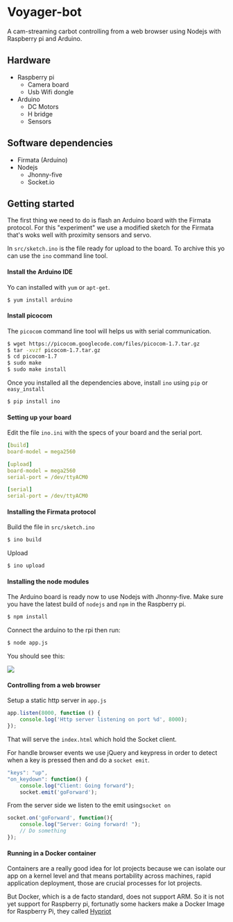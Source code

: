 # Voyager-bot

A cam-streaming carbot controlling from a web browser using Nodejs with Raspberry pi and Arduino.

## Hardware

- Raspberry pi
    - Camera board
    - Usb Wifi dongle
- Arduino
    - DC Motors
    - H bridge
    - Sensors

## Software dependencies

- Firmata (Arduino)
- Nodejs
    - Jhonny-five
    - Socket.io


## Getting started


The first thing we need to do is flash an Arduino board with the Firmata protocol. For this "experiment" we use a modified sketch for the Firmata that's woks well with proximity sensors and servo.

In `src/sketch.ino` is the file ready for upload to the board. To archive this yo can use the `ino` command line tool.

#### Install the Arduino IDE

Yo can installed with `yum` or `apt-get`.

```bash
$ yum install arduino
```

#### Install picocom

The `picocom` command line tool will helps us with serial communication.


```bash
$ wget https://picocom.googlecode.com/files/picocom-1.7.tar.gz
$ tar -xvzf picocom-1.7.tar.gz
$ cd picocom-1.7
$ sudo make
$ sudo make install

```

Once you installed all the dependencies above, install `ino` using `pip` or `easy_install`


```bash
$ pip install ino
```

#### Setting up your board

Edit the file `ino.ini` with the specs of your board and the serial port.

```yaml
[build]
board-model = mega2560

[upload]
board-model = mega2560
serial-port = /dev/ttyACM0

[serial]
serial-port = /dev/ttyACM0

```

#### Installing the Firmata protocol

Build the file in `src/sketch.ino`

```bash
$ ino build
```

Upload

```bash
$ ino upload
```

#### Installing the node modules

The Arduino board is ready now to use Nodejs with Jhonny-five. Make sure you have the latest build of `nodejs` and `npm` in the Raspberry pi.

```bash
$ npm install
```
Connect the arduino to the rpi then run:

```bash
$ node app.js
```

You should see this:

![](http://40.media.tumblr.com/e41ff9a259a2eafafe7774530c9debdd/tumblr_nr50tvIen01tp6kj3o1_r1_500.png)


#### Controlling from a web browser

Setup a static http server in `app.js`

```js
app.listen(8000, function () {
    console.log('Http server listening on port %d', 8000);
});
```

That will serve the `index.html` which hold the Socket client.


For handle browser events we use jQuery and keypress in order to detect when a key is pressed then and do a `socket emit`.

```js
"keys": "up",
"on_keydown": function() {
    console.log("Client: Going forward");
    socket.emit('goForward');
```

From the server side we listen to the emit using`socket on`

```js
socket.on('goForward', function(){
    console.log("Server: Going forward! ");
    // Do something
});
```

#### Running in a Docker container

Containers are a really good idea for Iot projects because we can isolate our app on a kernel level and that means portability across machines, rapid application deployment,  those are crucial processes for Iot projects.

But Docker, which is a de facto standard, does not support ARM. So it is not yet support for Raspberry pi, fortunatly some hackers make a Docker Image for Raspberry Pi, they called [Hypriot](http://blog.hypriot.com/downloads/)
